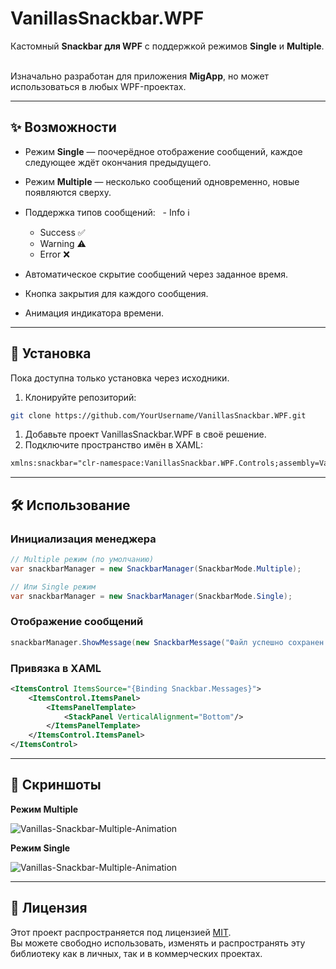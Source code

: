# VanillasSnackbar.WPF

Кастомный **Snackbar для WPF** с поддержкой режимов **Single** и **Multiple**.  

Изначально разработан для приложения **MigApp**, но может использоваться в любых WPF-проектах.

---

## ✨ Возможности

- Режим **Single** — поочерёдное отображение сообщений, каждое следующее ждёт окончания предыдущего.  

- Режим **Multiple** — несколько сообщений одновременно, новые появляются сверху.  

- Поддержка типов сообщений:
  - Info ℹ️  

  - Success ✅  
  
  - Warning ⚠️  
  
  - Error ❌  

- Автоматическое скрытие сообщений через заданное время.  

- Кнопка закрытия для каждого сообщения.  

- Анимация индикатора времени.  

---

## 🚀 Установка

Пока доступна только установка через исходники.

1. Клонируйте репозиторий:
```bash
git clone https://github.com/YourUsername/VanillasSnackbar.WPF.git
```
1. Добавьте проект VanillasSnackbar.WPF в своё решение.
2. Подключите пространство имён в XAML:
```xml
xmlns:snackbar="clr-namespace:VanillasSnackbar.WPF.Controls;assembly=VanillasSnackbar.WPF"
```

---

## 🛠 Использование

### Инициализация менеджера
```csharp
// Multiple режим (по умолчанию)
var snackbarManager = new SnackbarManager(SnackbarMode.Multiple);

// Или Single режим
var snackbarManager = new SnackbarManager(SnackbarMode.Single);
```

### Отображение сообщений
```csharp
snackbarManager.ShowMessage(new SnackbarMessage("Файл успешно сохранен!", SnackbarType.Success, TimeSpan.FromSeconds(3)));
```

### Привязка в XAML
```xml
<ItemsControl ItemsSource="{Binding Snackbar.Messages}">
    <ItemsControl.ItemsPanel>
        <ItemsPanelTemplate>
            <StackPanel VerticalAlignment="Bottom"/>
        </ItemsPanelTemplate>
    </ItemsControl.ItemsPanel>
</ItemsControl>
```

---

## 📸 Скриншоты

**Режим Multiple**

<img src="https://media2.giphy.com/media/v1.Y2lkPTc5MGI3NjExcHh6bGd0dGkwbmtubnlqMDc0a3M0NHhwZWp4N3FkMGg0MTFjbTc0YiZlcD12MV9pbnRlcm5hbF9naWZfYnlfaWQmY3Q9Zw/oXGtmVNEZrVNGVCwEb/giphy.gif" alt="Vanillas-Snackbar-Multiple-Animation" border="0">

**Режим Single**

<img src="https://media4.giphy.com/media/v1.Y2lkPTc5MGI3NjExNjB6bnMxdDJ3YTc2d3JrZGRrc2x2OWVmdjJrd2ptbThxYWduejQ3dyZlcD12MV9pbnRlcm5hbF9naWZfYnlfaWQmY3Q9Zw/dFRR9cv51lA8NZmJ3K/giphy.gif" alt="Vanillas-Snackbar-Multiple-Animation" border="0">

---

## 📄 Лицензия

Этот проект распространяется под лицензией [MIT](https://github.com/Vanilla76e2/VanillasSnackbar.WPF/blob/main/LICENCE).  
Вы можете свободно использовать, изменять и распространять эту библиотеку как в личных, так и в коммерческих проектах.
